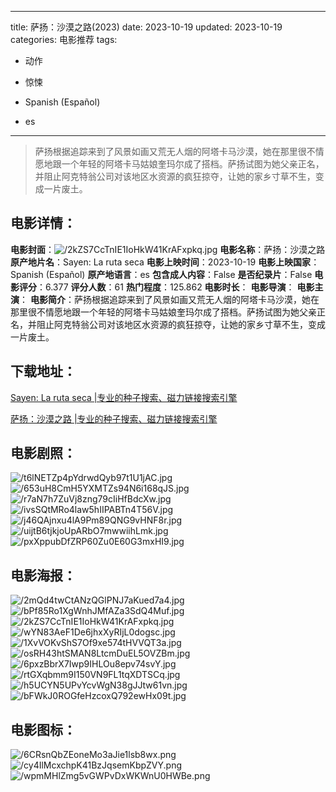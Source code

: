 
---
title: 萨扬：沙漠之路(2023)
date: 2023-10-19
updated: 2023-10-19
categories: 电影推荐
tags:
- 动作
- 惊悚

- Spanish (Español)
- es
---


> 萨扬根据追踪来到了风景如画又荒无人烟的阿塔卡马沙漠，她在那里很不情愿地跟一个年轻的阿塔卡马姑娘奎玛尔成了搭档。萨扬试图为她父亲正名，并阻止阿克特翁公司对该地区水资源的疯狂掠夺，让她的家乡寸草不生，变成一片废土。

## **电影详情**：

**电影封面**：<img src="https://image.tmdb.org/t/p/w200/2kZS7CcTnIE1IoHkW41KrAFxpkq.jpg" alt="/2kZS7CcTnIE1IoHkW41KrAFxpkq.jpg" title="/2kZS7CcTnIE1IoHkW41KrAFxpkq.jpg">
**电影名称**：萨扬：沙漠之路
**原产地片名**：Sayen: La ruta seca
**电影上映时间**：2023-10-19
**电影上映国家**：Spanish (Español)
**原产地语言**：es
**包含成人内容**：False
**是否纪录片**：False
**电影评分**：6.377
**评分人数**：61
**热门程度**：125.862
**电影时长**：
**电影导演**：
**电影主演**：
**电影简介**：萨扬根据追踪来到了风景如画又荒无人烟的阿塔卡马沙漠，她在那里很不情愿地跟一个年轻的阿塔卡马姑娘奎玛尔成了搭档。萨扬试图为她父亲正名，并阻止阿克特翁公司对该地区水资源的疯狂掠夺，让她的家乡寸草不生，变成一片废土。

## **下载地址**：
[Sayen: La ruta seca |专业的种子搜索、磁力链接搜索引擎](https://movie.amd794.com:2083/?search=Sayen%3A%20La%20ruta%20seca&ordering=&mode=match_phrase&page_size=10&page=1)

[萨扬：沙漠之路 |专业的种子搜索、磁力链接搜索引擎](https://movie.amd794.com:2083/?search=%E8%90%A8%E6%89%AC%EF%BC%9A%E6%B2%99%E6%BC%A0%E4%B9%8B%E8%B7%AF&ordering=&mode=match_phrase&page_size=10&page=1)
 

## **电影剧照**：
<img src="https://image.tmdb.org/t/p/original/t6lNETZp4pYdrwdQyb97t1U1jAC.jpg" alt="/t6lNETZp4pYdrwdQyb97t1U1jAC.jpg" title="/t6lNETZp4pYdrwdQyb97t1U1jAC.jpg"><img src="https://image.tmdb.org/t/p/original/653uH8CmH5YXMTZs94N6i168qJS.jpg" alt="/653uH8CmH5YXMTZs94N6i168qJS.jpg" title="/653uH8CmH5YXMTZs94N6i168qJS.jpg"><img src="https://image.tmdb.org/t/p/original/r7aN7h7ZuVj8zng79cIiHfBdcXw.jpg" alt="/r7aN7h7ZuVj8zng79cIiHfBdcXw.jpg" title="/r7aN7h7ZuVj8zng79cIiHfBdcXw.jpg"><img src="https://image.tmdb.org/t/p/original/ivsSQtMRo4law5hIIPABTn4T56V.jpg" alt="/ivsSQtMRo4law5hIIPABTn4T56V.jpg" title="/ivsSQtMRo4law5hIIPABTn4T56V.jpg"><img src="https://image.tmdb.org/t/p/original/j46QAjnxu4lA9Pm89QNG9vHNF8r.jpg" alt="/j46QAjnxu4lA9Pm89QNG9vHNF8r.jpg" title="/j46QAjnxu4lA9Pm89QNG9vHNF8r.jpg"><img src="https://image.tmdb.org/t/p/original/uijtB6tjkjoUpARbO7mwwiihLmk.jpg" alt="/uijtB6tjkjoUpARbO7mwwiihLmk.jpg" title="/uijtB6tjkjoUpARbO7mwwiihLmk.jpg"><img src="https://image.tmdb.org/t/p/original/pxXppubDfZRP60Zu0E60G3mxHI9.jpg" alt="/pxXppubDfZRP60Zu0E60G3mxHI9.jpg" title="/pxXppubDfZRP60Zu0E60G3mxHI9.jpg">

## **电影海报**：
<img src="https://image.tmdb.org/t/p/original/2mQd4twCtANzQGlPNJ7aKued7a4.jpg" alt="/2mQd4twCtANzQGlPNJ7aKued7a4.jpg" title="/2mQd4twCtANzQGlPNJ7aKued7a4.jpg"><img src="https://image.tmdb.org/t/p/original/bPf85Ro1XgWnhJMfAZa3SdQ4Muf.jpg" alt="/bPf85Ro1XgWnhJMfAZa3SdQ4Muf.jpg" title="/bPf85Ro1XgWnhJMfAZa3SdQ4Muf.jpg"><img src="https://image.tmdb.org/t/p/original/2kZS7CcTnIE1IoHkW41KrAFxpkq.jpg" alt="/2kZS7CcTnIE1IoHkW41KrAFxpkq.jpg" title="/2kZS7CcTnIE1IoHkW41KrAFxpkq.jpg"><img src="https://image.tmdb.org/t/p/original/wYN83AeF1De6jhxXyRIjL0dogsc.jpg" alt="/wYN83AeF1De6jhxXyRIjL0dogsc.jpg" title="/wYN83AeF1De6jhxXyRIjL0dogsc.jpg"><img src="https://image.tmdb.org/t/p/original/1XvVOKvShS7Of9xe574tHVVQT3a.jpg" alt="/1XvVOKvShS7Of9xe574tHVVQT3a.jpg" title="/1XvVOKvShS7Of9xe574tHVVQT3a.jpg"><img src="https://image.tmdb.org/t/p/original/osRH43htSMAN8LtcmDuEL5OVZBm.jpg" alt="/osRH43htSMAN8LtcmDuEL5OVZBm.jpg" title="/osRH43htSMAN8LtcmDuEL5OVZBm.jpg"><img src="https://image.tmdb.org/t/p/original/6pxzBbrX7Iwp9IHLOu8epv74svY.jpg" alt="/6pxzBbrX7Iwp9IHLOu8epv74svY.jpg" title="/6pxzBbrX7Iwp9IHLOu8epv74svY.jpg"><img src="https://image.tmdb.org/t/p/original/rtGXqbmm9I150VN9FL1tqXDTSCq.jpg" alt="/rtGXqbmm9I150VN9FL1tqXDTSCq.jpg" title="/rtGXqbmm9I150VN9FL1tqXDTSCq.jpg"><img src="https://image.tmdb.org/t/p/original/h5UCYN5UPvYcvWgN38gJJtw61vn.jpg" alt="/h5UCYN5UPvYcvWgN38gJJtw61vn.jpg" title="/h5UCYN5UPvYcvWgN38gJJtw61vn.jpg"><img src="https://image.tmdb.org/t/p/original/bFWkJ0ROGfeHzcoxQ792ewHx09t.jpg" alt="/bFWkJ0ROGfeHzcoxQ792ewHx09t.jpg" title="/bFWkJ0ROGfeHzcoxQ792ewHx09t.jpg">

## **电影图标**：
<img src="https://image.tmdb.org/t/p/original/6CRsnQbZEoneMo3aJie1lsb8wx.png" alt="/6CRsnQbZEoneMo3aJie1lsb8wx.png" title="/6CRsnQbZEoneMo3aJie1lsb8wx.png"><img src="https://image.tmdb.org/t/p/original/cy4IlMcxchpK41BzJqsemKbpZVY.png" alt="/cy4IlMcxchpK41BzJqsemKbpZVY.png" title="/cy4IlMcxchpK41BzJqsemKbpZVY.png"><img src="https://image.tmdb.org/t/p/original/wpmMHlZmg5vGWPvDxWKWnU0HWBe.png" alt="/wpmMHlZmg5vGWPvDxWKWnU0HWBe.png" title="/wpmMHlZmg5vGWPvDxWKWnU0HWBe.png">
